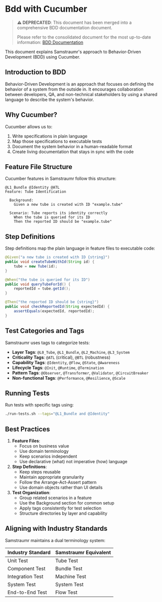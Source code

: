 <!--
Copyright (c) 2025 Eric C. Mumford (@heymumford)

This software was developed with analytical assistance from AI tools 
including Claude 3.7 Sonnet, Claude Code, and Google Gemini Deep Research,
which were used as paid services. All intellectual property rights 
remain exclusively with the copyright holder listed above.

Licensed under the Mozilla Public License 2.0
-->


# Bdd with Cucumber

> **⚠️ DEPRECATED**: This document has been merged into a comprehensive BDD documentation document.
>
> Please refer to the consolidated document for the most up-to-date information:
> [BDD Documentation](bdd-documentation.md)

This document explains Samstraumr's approach to Behavior-Driven Development (BDD) using Cucumber.

## Introduction to BDD

Behavior-Driven Development is an approach that focuses on defining the behavior of a system from the outside in. It encourages collaboration between developers, QA, and non-technical stakeholders by using a shared language to describe the system's behavior.

## Why Cucumber?

Cucumber allows us to:

1. Write specifications in plain language
2. Map those specifications to executable tests
3. Document the system behavior in a human-readable format
4. Create living documentation that stays in sync with the code

## Feature File Structure

Cucumber features in Samstraumr follow this structure:

```gherkin
@L1_Bundle @Identity @ATL
Feature: Tube Identification

  Background:
    Given a new tube is created with ID "example.tube"
    
  Scenario: Tube reports its identity correctly
    When the tube is queried for its ID
    Then the reported ID should be "example.tube"
```

## Step Definitions

Step definitions map the plain language in feature files to executable code:

```java
@Given("a new tube is created with ID {string}")
public void createTubeWithId(String id) {
    tube = new Tube(id);
}

@When("the tube is queried for its ID")
public void queryTubeForId() {
    reportedId = tube.getId();
}

@Then("the reported ID should be {string}")
public void checkReportedId(String expectedId) {
    assertEquals(expectedId, reportedId);
}
```

## Test Categories and Tags

Samstraumr uses tags to categorize tests:

- **Layer Tags**: `@L0_Tube`, `@L1_Bundle`, `@L2_Machine`, `@L3_System`
- **Criticality Tags**: `@ATL` (critical), `@BTL` (robustness)
- **Capability Tags**: `@Identity`, `@Flow`, `@State`, `@Awareness`
- **Lifecycle Tags**: `@Init`, `@Runtime`, `@Termination`
- **Pattern Tags**: `@Observer`, `@Transformer`, `@Validator`, `@CircuitBreaker`
- **Non-functional Tags**: `@Performance`, `@Resilience`, `@Scale`

## Running Tests

Run tests with specific tags using:

```bash
./run-tests.sh --tags="@L1_Bundle and @Identity"
```

## Best Practices

1. **Feature Files**:
   - Focus on business value
   - Use domain terminology
   - Keep scenarios independent
   - Use declarative (what) not imperative (how) language
2. **Step Definitions**:
   - Keep steps reusable
   - Maintain appropriate granularity
   - Follow the Arrange-Act-Assert pattern
   - Use domain objects rather than UI details
3. **Test Organization**:
   - Group related scenarios in a feature
   - Use the Background section for common setup
   - Apply tags consistently for test selection
   - Structure directories by layer and capability

## Aligning with Industry Standards

Samstraumr maintains a dual terminology system:

| Industry Standard | Samstraumr Equivalent |
|-------------------|-----------------------|
| Unit Test         | Tube Test             |
| Component Test    | Bundle Test           |
| Integration Test  | Machine Test          |
| System Test       | System Test           |
| End-to-End Test   | Flow Test             |
